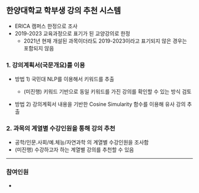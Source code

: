 ## 한양대학교 학부생 강의 추천 시스템

- ERICA 캠퍼스 한정으로 조사
- 2019-2023 교육과정으로 표기가 된 교양강의로 한정
  - 2021년 현재 개설된 과목이더라도 2019-2023이라고 표기되지 않은 경우는 포함되지 않음

### 1. 강의계획서(국문개요)를 이용

- 방법 1) 국민대 NLP를 이용해서 키워드를 추출
  - (미진행) 키워드 기반으로 동일 키워드를 가진 강의를 확인할 수 있는 방식 검토

- 방법 2) 강의계획서 내용을 기반한 Cosine Simularity 함수를 이용해 유사 강의 추출

### 2. 과목의 계열별 수강인원을 통해 강의 추천

- 공학/인문.사회/예.체능/자연과학 의 계열별 수강인원을 조사함
- (미진행) 수강하고자 하는 계열별 강의를 추천할 수 있음

----

### 참여인원

- 